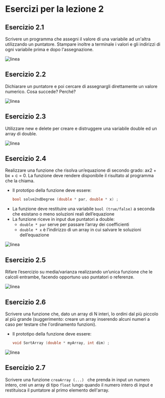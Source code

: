 # Esercizi per la lezione 2

## Esercizio 2.1 

Scrivere un programma che assegni il valore di una variabile ad un'altra utilizzando un puntatore. 
Stampare inoltre a terminale i valori e gli indirizzi di ogni variabile prima e dopo l'assegnazione.

![linea](../immagini/linea.png)

## Esercizio 2.2 

Dichiarare un puntatore e poi cercare di assegnargli direttamente un valore numerico. Cosa succede? Perché?

![linea](../immagini/linea.png)

## Esercizio 2.3

Utilizzare new e delete per creare e distruggere una variabile double ed un array di double.
    
![linea](../immagini/linea.png)

## Esercizio 2.4

Realizzare una funzione che risolva un’equazione di secondo grado: ax2 + bx + c = 0. 
La funzione deve rendere disponibile il risultato al programma che la chiama. 
  * Il prototipo della funzione deve essere:
    ```cpp
    bool solve2ndDegree (double * par, double * x) ;
    ```
  * La funzione deve restituire una variabile ```bool (true/false)``` a
    seconda che esistano o meno soluzioni reali dell’equazione
  * La funzione riceve in input due puntatori a double:
    * ```double * par``` serve per passare l’array dei coefficienti
    * ```double * x```  è l’indirizzo di un array in cui salvare le soluzioni dell’equazione
    
![linea](../immagini/linea.png)

## Esercizio 2.5

Rifare l’esercizio su media/varianza realizzando un’unica funzione che le calcoli entrambe,
facendo opportuno uso puntatori o referenze.
    
![linea](../immagini/linea.png)

## Esercizio 2.6

Scrivere una funzione che, dato un array di N interi, 
lo ordini dal più piccolo al più grande 
(suggerimento: creare un array inserendo alcuni numeri a caso per testare che l'ordinamento funzioni). 
  * Il prototipo della funzione deve essere:
    ```cpp
    void SortArray (double * myArray, int dim) ;
    ```
![linea](../immagini/linea.png)

## Esercizio 2.7

Scrivere una funzione ```creaArray (...) ``` che prenda in input un numero intero,
crei un array di tipo ```float``` lungo quando il numero intero di input
e restituisca il puntatore al primo elemento dell'array.
